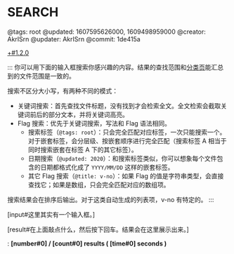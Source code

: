 # SEARCH

@tags: root
@updated: 1607595626000, 1609498959000
@creator: AkrISrn
@updater: AkrISrn
@commit: 1de415a

[+#1.2.0](/snippets/version-when-last-update.md)

:::
你可以用下面的输入框搜索你感兴趣的内容。结果的查找范围和[分类页](/categories.md "#")能汇总到的文件范围是一致的。

搜索不区分大小写，有两种不同的模式：

- 关键词搜索：首先查找文件标题，没有找到才会检索全文。全文检索会截取关键词前后的部分文本，并将关键词高亮。
- Flag 搜索：优先于关键词搜索，写法和 Flag 语法相同。
    - 搜索标签（`@tags: root`）：只会完全匹配对应标签，一次只能搜索一个。对于嵌套标签，会分层级、按嵌套顺序进行完全匹配（搜索标签 A 相当于同时搜索嵌套在标签 A 下的其它标签）。
    - 日期搜索（`@updated: 2020`）：和搜索标签类似，你可以想象每个文件包含的日期都格式化成了 `YYYY/MM/DD` 这样的嵌套标签。
    - 其它 Flag 搜索（`@title: v-no`）：如果 Flag 的值是字符串类型，会直接查找它；如果是数组，只会完全匹配对应的数组项。

搜索结果会在排序后输出。对于这类自动生成的列表项，v-no 有特定的[](/docs/sort-list.md "#")。
:::

[input#这里其实有一个输入框。]

[result#在上面敲点什么，然后按下回车。结果会在这里展示出来。]

: **[number#0] / [count#0] results ( [time#0] seconds )**
